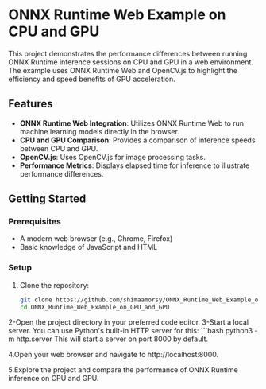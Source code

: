 
# ONNX Runtime Web Example on CPU and GPU

This project demonstrates the performance differences between running ONNX Runtime inference sessions on CPU and GPU in a web environment. The example uses ONNX Runtime Web and OpenCV.js to highlight the efficiency and speed benefits of GPU acceleration.

## Features

- **ONNX Runtime Web Integration**: Utilizes ONNX Runtime Web to run machine learning models directly in the browser.
- **CPU and GPU Comparison**: Provides a comparison of inference speeds between CPU and GPU.
- **OpenCV.js**: Uses OpenCV.js for image processing tasks.
- **Performance Metrics**: Displays elapsed time for inference to illustrate performance differences.

## Getting Started

### Prerequisites

- A modern web browser (e.g., Chrome, Firefox)
- Basic knowledge of JavaScript and HTML

### Setup

1. Clone the repository:
   ```bash
   git clone https://github.com/shimaamorsy/ONNX_Runtime_Web_Example_on_GPU_and_GPU.git
   cd ONNX_Runtime_Web_Example_on_GPU_and_GPU
2-Open the project directory in your preferred code editor.
3-Start a local server. You can use Python's built-in HTTP server for this:
     ```bash
     python3 -m http.server
This will start a server on port 8000 by default.

4.Open your web browser and navigate to http://localhost:8000.

5.Explore the project and compare the performance of ONNX Runtime inference on CPU and GPU.

     
